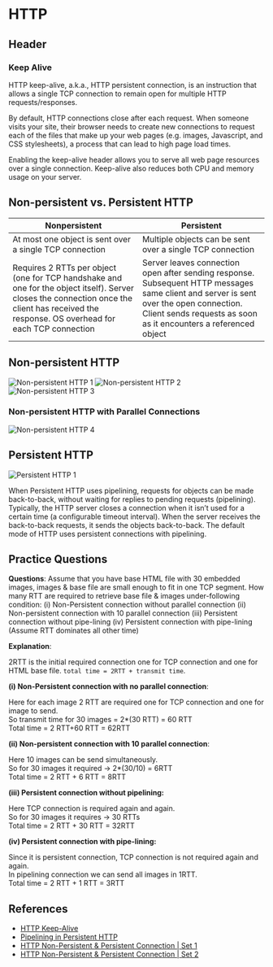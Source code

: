 # HTTP

## Header

### Keep Alive

HTTP keep-alive, a.k.a., HTTP persistent connection, is an instruction that allows a single TCP connection to remain open for multiple HTTP requests/responses.

By default, HTTP connections close after each request. When someone visits your site, their browser needs to create new connections to request each of the files that make up your web pages (e.g. images, Javascript, and CSS stylesheets), a process that can lead to high page load times.

Enabling the keep-alive header allows you to serve all web page resources over a single connection. Keep-alive also reduces both CPU and memory usage on your server.

## Non-persistent vs. Persistent HTTP

| Nonpersistent | Persistent |
|---------------|------------|
| At most one object is sent over a single TCP connection | Multiple objects can be sent over a single TCP connection |
| Requires 2 RTTs per object (one for TCP handshake and one for the object itself). Server closes the connection once the client has received the response. OS overhead for each TCP connection | Server leaves connection open after sending response. Subsequent HTTP messages same client and server is sent over the open connection. Client sends requests as soon as it encounters a referenced object

## Non-persistent HTTP

![Non-persistent HTTP 1](images/non-persistent-1.png)
![Non-persistent HTTP 2](images/non-persistent-2.png)
![Non-persistent HTTP 3](images/non-persistent-3.png)

### Non-persistent HTTP with Parallel Connections

![Non-persistent HTTP 4](images/non-persistent-4.png)

## Persistent HTTP

![Persistent HTTP 1](images/persistent-1.png)

When Persistent HTTP uses pipelining, requests for objects can be made back-to-back, without waiting for replies to pending requests (pipelining). Typically, the HTTP server closes a connection when it isn’t used for a certain time (a configurable timeout interval). When the server receives the back-to-back requests, it sends the objects back-to-back. The default mode of HTTP uses persistent connections with pipelining.

## Practice Questions

**Questions**: Assume that you have base HTML file with 30 embedded images, images & base file are small enough to fit in one TCP segment. How many RTT are required to retrieve base file & images under-following condition:
(i) Non-Persistent connection without parallel connection
(ii) Non-persistent connection with 10 parallel connection
(iii) Persistent connection without pipe-lining
(iv) Persistent connection with pipe-lining
(Assume RTT dominates all other time)

**Explanation**:

2RTT is the initial required connection one for TCP connection and one for HTML base file. `total time = 2RTT + transmit time`.

**(i) Non-Persistent connection with no parallel connection**:

Here for each image 2 RTT are required one for TCP connection and one for image to send.  
So transmit time for 30 images = 2*(30 RTT) = 60 RTT  
Total time = 2 RTT+60 RTT = 62RTT

**(ii) Non-persistent connection with 10 parallel connection**:

Here 10 images can be send simultaneously.  
So for 30 images it required -> 2*(30/10) = 6RTT  
Total time = 2 RTT + 6 RTT = 8RTT

**(iii) Persistent connection without pipelining:**  

Here TCP connection is required again and again.  
So for 30 images it requires -> 30 RTTs  
Total time = 2 RTT + 30 RTT = 32RTT

**(iv) Persistent connection with pipe-lining:**

Since it is persistent connection, TCP connection is not required again and again.  
In pipelining connection we can send all images in 1RTT.  
Total time = 2 RTT + 1 RTT = 3RTT

## References

- [HTTP Keep-Alive](https://www.imperva.com/learn/performance/http-keep-alive/)
- [Pipelining in Persistent HTTP](https://www.w3.org/Protocols/rfc2616/rfc2616-sec8.html)
- [HTTP Non-Persistent & Persistent Connection | Set 1](https://www.geeksforgeeks.org/http-non-persistent-persistent-connection/)
- [HTTP Non-Persistent & Persistent Connection | Set 2](https://www.geeksforgeeks.org/http-non-persistent-persistent-connection-set-2/?ref=rp)
